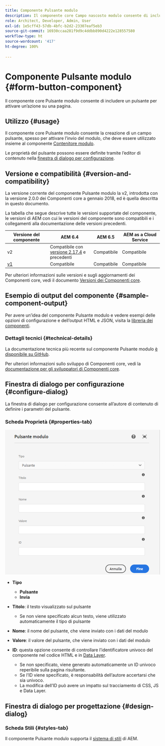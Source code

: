 ```yaml
---
title: Componente Pulsante modulo
description: Il componente core Campo nascosto modulo consente di includere un campo nascosto in un modulo.
role: Architect, Developer, Admin, User
exl-id: 1e5cff43-57db-4bfc-b2d2-23307eaf5eb3
source-git-commit: 16930ccaa281f9d9c4ddbb890d4222e128557580
workflow-type: ht
source-wordcount: '417'
ht-degree: 100%

---
```


# Componente Pulsante modulo {#form-button-component}

Il componente core Pulsante modulo consente di includere un pulsante per attivare un’azione su una pagina.

## Utilizzo {#usage}

Il componente core Pulsante modulo consente la creazione di un campo pulsante, spesso per attivare l’invio del modulo, che deve essere utilizzato insieme al componente [Contenitore modulo](form-container.md).

Le proprietà del pulsante possono essere definite tramite l’editor di contenuto nella [finestra di dialogo per configurazione](#configure-dialog).

## Versione e compatibilità {#version-and-compatibility}

La versione corrente del componente Pulsante modulo la v2, introdotta con la versione 2.0.0 dei Componenti core a gennaio 2018, ed è quella descritta in questo documento.

La tabella che segue descrive tutte le versioni supportate del componente, le versioni di AEM con cui le versioni del componente sono compatibili e i collegamenti alla documentazione delle versioni precedenti.

| Versione del componente | AEM 6.4 | AEM 6.5 | AEM as a Cloud Service |
|--- |--- |--- |---|
| v2 | Compatibile  con<br>[versione 2.17.4](/help/versions.md) e precedenti | Compatibile | Compatibile |
| [v1](/help/components/v1/form-button-v1.md) | Compatibile | Compatibile | Compatibile |

Per ulteriori informazioni sulle versioni e sugli aggiornamenti dei Componenti core, vedi il documento [Versioni dei Componenti core](/help/versions.md).

## Esempio di output del componente {#sample-component-output}

Per avere un’idea del componente Pulsante modulo e vedere esempi delle opzioni di configurazione e dell’output HTML e JSON, visita la [libreria dei componenti](https://adobe.com/go/aem_cmp_library_form_button_it).

### Dettagli tecnici {#technical-details}

La documentazione tecnica più recente sul componente Pulsante modulo [è disponibile su GitHub](https://adobe.com/go/aem_cmp_tech_form_button_v2_it).

Per ulteriori informazioni sullo sviluppo di Componenti core, vedi la [documentazione per gli sviluppatori di Componenti core](/help/developing/overview.md).

## Finestra di dialogo per configurazione {#configure-dialog}

La finestra di dialogo per configurazione consente all’autore di contenuto di definire i parametri del pulsante.

### Scheda Proprietà {#properties-tab}

![Finestra di dialogo per modifica del componente Pulsante modulo](/help/assets/form-button-edit.png)

* **Tipo**

   * **Pulsante**
   * **Invia**

* **Titolo**: il testo visualizzato sul pulsante

   * Se non viene specificato alcun testo, viene utilizzato automaticamente il tipo di pulsante

* **Nome**: il nome del pulsante, che viene inviato con i dati del modulo
* **Valore**: il valore del pulsante, che viene inviato con i dati del modulo

* **ID**: questa opzione consente di controllare l’identificatore univoco del componente nel codice HTML e in [Data Layer](/help/developing/data-layer/overview.md).
   * Se non specificato, viene generato automaticamente un ID univoco reperibile sulla pagina risultante.
   * Se l’ID viene specificato, è responsabilità dell’autore accertarsi che sia univoco.
   * La modifica dell’ID può avere un impatto sul tracciamento di CSS, JS e Data Layer.

## Finestra di dialogo per progettazione {#design-dialog}

### Scheda Stili {#styles-tab}

Il componente Pulsante modulo supporta il [sistema di stili](/help/get-started/authoring.md#component-styling) di AEM.

